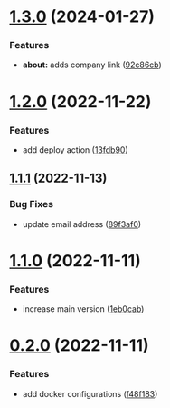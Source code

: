 # [1.3.0](https://github.com/ghorbani-mohammad/My-Website/compare/v1.2.0...v1.3.0) (2024-01-27)


### Features

* **about:** adds company link ([92c86cb](https://github.com/ghorbani-mohammad/My-Website/commit/92c86cbf1506cf100c3590eaa3c7acfd756dff94))



# [1.2.0](https://github.com/ghorbani-mohammad/My-Website/compare/v1.1.1...v1.2.0) (2022-11-22)


### Features

* add deploy action ([13fdb90](https://github.com/ghorbani-mohammad/My-Website/commit/13fdb903f20b6d00e6caba30927caf70d420583d))



## [1.1.1](https://github.com/ghorbani-mohammad/My-Website/compare/v1.1.0...v1.1.1) (2022-11-13)


### Bug Fixes

* update email address ([89f3af0](https://github.com/ghorbani-mohammad/My-Website/commit/89f3af0e0c400d1b2160d08f10416f8771ae26b3))



# [1.1.0](https://github.com/ghorbani-mohammad/My-Website/compare/v0.2.0...v1.1.0) (2022-11-11)


### Features

* increase main version ([1eb0cab](https://github.com/ghorbani-mohammad/My-Website/commit/1eb0cab6ec1257f067eb01cca46dda34cc89c030))



# [0.2.0](https://github.com/ghorbani-mohammad/My-Website/compare/v0.1.0...v0.2.0) (2022-11-11)


### Features

* add docker configurations ([f48f183](https://github.com/ghorbani-mohammad/My-Website/commit/f48f18340ce3fd7c57c1fec63281096c0122215a))



